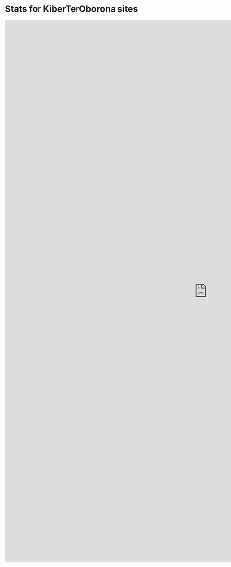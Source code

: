 <html lang="en">
<head>
  <meta charset="utf-8">
  <meta name="viewport" content="width=device-width, initial-scale=1">

  <title>Stats for KTO</title>

</head>

<body>
		<h1>Stats for KiberTerOborona sites</h1>
		<div>
			<iframe src='https://i.h-t.co/w/tracert/62aa398b-a262-429f-b4ea-8b0a47b56a70' frameborder='0' scrolling='no' width='1307' height='1751' id='HostTracker_content' allowtransparency></iframe>
		</div>
</body>
</html>
